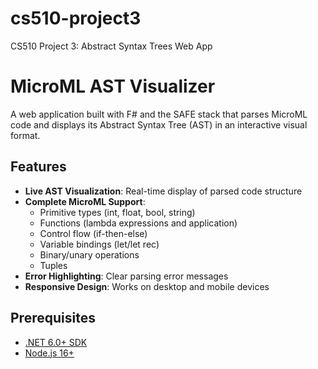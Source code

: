 # cs510-project3
CS510 Project 3: Abstract Syntax Trees Web App

# MicroML AST Visualizer

A web application built with F# and the SAFE stack that parses MicroML code and displays its Abstract Syntax Tree (AST) in an interactive visual format.

## Features

- **Live AST Visualization**: Real-time display of parsed code structure
- **Complete MicroML Support**:
  - Primitive types (int, float, bool, string)
  - Functions (lambda expressions and application)
  - Control flow (if-then-else)
  - Variable bindings (let/let rec)
  - Binary/unary operations
  - Tuples
- **Error Highlighting**: Clear parsing error messages
- **Responsive Design**: Works on desktop and mobile devices

## Prerequisites

- [.NET 6.0+ SDK](https://dotnet.microsoft.com/download)
- [Node.js 16+](https://nodejs.org/)
